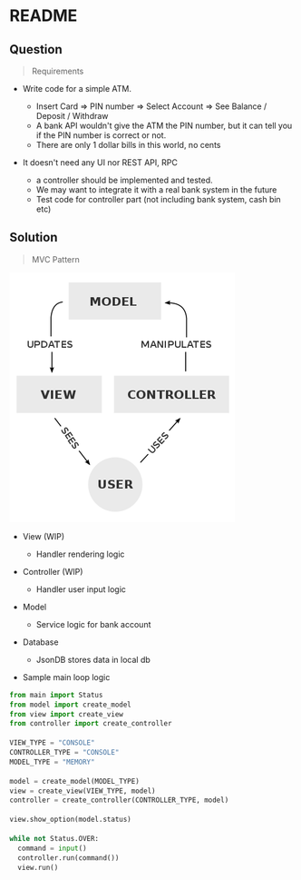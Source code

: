 # README

## Question

> Requirements

* Write code for a simple ATM.
  * Insert Card => PIN number => Select Account => See Balance / Deposit / Withdraw
  * A bank API wouldn't give the ATM the PIN number, but it can tell you if the PIN number is correct or not.
  * There are only 1 dollar bills in this world, no cents

* It doesn't need any UI nor REST API, RPC
  * a controller should be implemented and tested.
  * We may want to integrate it with a real bank system in the future
  * Test code for controller part (not including bank system, cash bin etc)

## Solution

> MVC Pattern

![mvc](images/20210219_190939.png)

* View (WIP)
  * Handler rendering logic
* Controller (WIP)
  * Handler user input logic
* Model
  * Service logic for bank account
* Database
  * JsonDB stores data in local db

* Sample main loop logic

```py
from main import Status
from model import create_model
from view import create_view
from controller import create_controller

VIEW_TYPE = "CONSOLE"
CONTROLLER_TYPE = "CONSOLE"
MODEL_TYPE = "MEMORY"

model = create_model(MODEL_TYPE)
view = create_view(VIEW_TYPE, model)
controller = create_controller(CONTROLLER_TYPE, model)

view.show_option(model.status)

while not Status.OVER:
  command = input()
  controller.run(command())
  view.run()
```